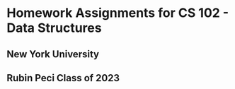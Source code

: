 # Homework Assignments for CS 102 - Data Structures
## New York University
## Rubin Peci Class of 2023
